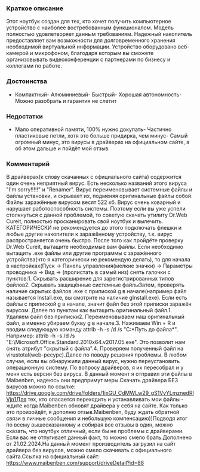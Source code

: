 ### **Краткое описание**
Этот ноутбук создан для тех, кто хочет получить компьютерное устройство с наиболее востребованным функционалом. Модель полностью удовлетворяет данным требованиям. Надежный накопитель предоставляет вам возможности для долговременного хранения необходимой виртуальной информации. Устройство оборудовано веб-камерой и микрофоном, благодаря которым вы сможете организовывать видеоконференции с партнерами по бизнесу и коллегами по работе.

### **Достоинства**
- Компактный- Алюминиевый- Быстрый- Хорошая автономность- Можно разобрать и гарантия не слетит

### **Недостатки**
- Мало оперативной памяти, 100% нужно докупать- Частично пластиковые петли, хотя это больше придирка, чем минус- Самый огромный минус, это вирусы в драйверах на официальном сайте, а об этом дальше и пойдёт мой отзыв.

### **Комментарий**
В драйверах(к слову скачанных с официального сайта) содержится один очень неприятный вирус. Есть несколько названий этого вируса "I'm sorry!!!!!" и "Renamer". Вирус переименовывает системные файлы и файлы установки, и скрывает их, подменяя оригинальные файлы собой. Файлы заражённые вирусом весят 522 кб. Вирус очень коварный и нарушает работоспособность системы. Поэтому если вы уже успели столкнуться с данной проблемой, то советую скачать утилиту Dr.Web Cureit, полностью просканировать свой ноутбук и вылечить. КАТЕГОРИЧЕСКИ не рекомендуется до этого подключать флешки и любые другие накопители к заражённому устройству, т.к. вирус распространяется очень быстро. После того как пройдёте проверку Dr.Web Cureit, вытащите необходимые вам файлы. Если необходимо вытащить .exe файлы или другие программы с заражённого устройства(что я категорически не рекомендую делать), то для начала в настройках(Пуск -> Панель управления(мелкие значки) -> Параметры проводника -> Вид -> (пролистать в самый низ) снять галочки с пунктов:1. Скрывать расширение для зарегистрированных типов файлов2. Скрывать защищённые системные файлыЗатем, проверять наличие скрытых файлов .exe с припиской g в начале(например файл называется Install.exe, вы смотрите на наличие gInstall.exe). Если есть файлы с припиской g в начале, значит файл без этой приписки заражён вирусом. Далее по пунктам как вытащить оригинальный файл.1. Удаляем файл без приписки2. Переименовываем наш оригинальный файл, а именно убираем букву g в начале.3. Нажимаем Win + R и вводим следующую команду attrib -h -s /d /s "С:\*Путь до файла*". Например: attrib -h -s /d /s "E:\Microsoft.Office.Standard.2010x64.v2017.05.exe". Это позволит нам снять атрибут "скрытый с файла".4. Проверяем полученный файл на virustotal(web-ресурс).Далее по поводу решения проблемы. В любом случае, если вы обнаружили данный вирус, нужно переустановить операционную систему. По вопросу драйверов, я их пересобрал и у меня есть версия без вируса. В данный момент я отправил эти файлы в Maibenben, надеюсь они предпримут меры.Скачать драйвера БЕЗ вирусов можно по ссылке: https://drive.google.com/drive/folders/1ixGU_CdMWLw29_gS1VvYLmznedRlVjn1Для тех, кто опасается переходить и устанавливать мои файлы - ждите когда Maibenben обновят драйвера у себя на сайте. Как только это произойдёт, я дополню отзыв.Maibenben, буду ждать обратной связи в личные сообщения и небольшую компенсацию))Подводя итог по всему вышесказанному и собирая все отзывы в один, можно сказать, что ноутбук отличный, если бы не проблемы с драйверами. Если вас не отпугивает данный факт, то можно смело брать.Дополнено от 21.02.2024.На данный момент производитель загрузил на сайт драйвера без вирусов, можно смело скачивать с официального сайта.Ссылка на официальный сайт: https://www.maibenben.com/support/driveDetail?id=88
